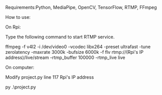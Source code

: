 Requirements:Python, MediaPipe, OpenCV, TensorFlow, RTMP, FFmpeg

How to use:

On Rpi:

Type the following command to start RTMP service.

ffmpeg -f v4l2 -i /dev/video0 -vcodec libx264 -preset ultrafast -tune zerolatency -maxrate 3000k -bufsize 6000k -f flv rtmp://(Rpi's IP address)/live/stream -rtmp_buffer 100000 -rtmp_live live

On computer:

Modify project.py line 117 Rpi's IP address

py .\project.py
